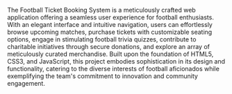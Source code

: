 The Football Ticket Booking System is a meticulously crafted web application offering a seamless user experience for football enthusiasts. With an elegant interface and intuitive navigation, users can effortlessly browse upcoming matches, purchase tickets with customizable seating options, engage in stimulating football trivia quizzes, contribute to charitable initiatives through secure donations, and explore an array of meticulously curated merchandise. Built upon the foundation of HTML5, CSS3, and JavaScript, this project embodies sophistication in its design and functionality, catering to the diverse interests of football aficionados while exemplifying the team's commitment to innovation and community engagement.
